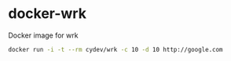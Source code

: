 docker-wrk
==========

Docker image for wrk

```bash
docker run -i -t --rm cydev/wrk -c 10 -d 10 http://google.com
```
